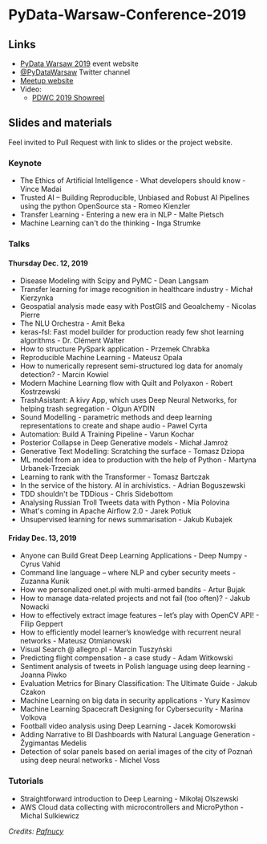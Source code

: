 # PyData-Warsaw-Conference-2019

## Links

* [PyData Warsaw 2019](https://pydata.org/warsaw2019/) event website
* [@PyDataWarsaw](https://twitter.com/pydatawarsaw) Twitter channel
* [Meetup website](https://www.meetup.com/Pydata-Warsaw)
* Video: 
  - [PDWC 2019 Showreel](https://www.youtube.com/watch?v=DTBx_VDYrd0)

## Slides and materials

Feel invited to Pull Request with link to slides or the project website.

### Keynote
* The Ethics of Artificial Intelligence - What developers should know - Vince Madai
* Trusted AI – Building Reproducible, Unbiased and Robust AI Pipelines using the python OpenSource sta - Romeo Kienzler
* Transfer Learning - Entering a new era in NLP - Malte Pietsch
* Machine Learning can't do the thinking - Inga Strumke

### Talks

####  Thursday Dec. 12, 2019

* Disease Modeling with Scipy and PyMC - Dean Langsam
* Transfer learning for image recognition in healthcare industry - Michał Kierzynka
* Geospatial analysis made easy with PostGIS and Geoalchemy - Nicolas Pierre
* The NLU Orchestra - Amit Beka
* keras-fsl: Fast model builder for production ready few shot learning algorithms - Dr. Clément Walter
* How to structure PySpark application - Przemek Chrabka
* Reproducible Machine Learning - Mateusz Opala
* How to numerically represent semi-structured log data for anomaly detection? - Marcin Kowiel
* Modern Machine Learning flow with Quilt and Polyaxon - Robert Kostrzewski
* TrashAsistant: A kivy App, which uses Deep Neural Networks, for helping trash segregation - Olgun AYDIN
* Sound Modelling - parametric methods and deep learning representations to create and shape audio - Pawel Cyrta
* Automation: Build A Training Pipeline - Varun Kochar
* Posterior Collapse in Deep Generative models - Michał Jamroż
* Generative Text Modelling: Scratching the surface - Tomasz Dziopa
* ML model from an idea to production with the help of Python - Martyna Urbanek-Trzeciak
* Learning to rank with the Transformer - Tomasz Bartczak
* In the service of the history. AI in archivistics. - Adrian Boguszewski
* TDD shouldn't be TDDious - Chris Sidebottom
* Analysing Russian Troll Tweets data with Python - Mia Polovina
* What's coming in Apache Airflow 2.0 - Jarek Potiuk
* Unsupervised learning for news summarisation - Jakub Kubajek

####  Friday Dec. 13, 2019

* Anyone can Build Great Deep Learning Applications - Deep Numpy - Cyrus Vahid
* Command line language – where NLP and cyber security meets - Zuzanna Kunik
* How we personalized onet.pl with multi-armed bandits - Artur Bujak
* How to manage data-related projects and not fail (too often)? - Jakub Nowacki
* How to effectively extract image features – let’s play with OpenCV API! - Filip Geppert
* How to efficiently model learner’s knowledge with recurrent neural networks - Mateusz Otmianowski
* Visual Search @ allegro.pl - Marcin Tuszyński
* Predicting flight compensation - a case study - Adam Witkowski
* Sentiment analysis of tweets in Polish language using deep learning - Joanna Piwko
* Evaluation Metrics for Binary Classification: The Ultimate Guide - Jakub Czakon
* Machine Learning on big data in security applications - Yury Kasimov
* Machine Learning Spacecraft Designing for Cybersecurity - Marina Volkova
* Football video analysis using Deep Learning - Jacek Komorowski
* Adding Narrative to BI Dashboards with Natural Language Generation - Žygimantas Medelis
* Detection of solar panels based on aerial images of the city of Poznań using deep neural networks - Michel Voss


### Tutorials

* Straightforward introduction to Deep Learning - Mikołaj Olszewski
* AWS Cloud data collecting with microcontrollers and MicroPython - Michal Sulkiewicz



_Credits: [Pafnucy](https://github.com/pafnucy)_

